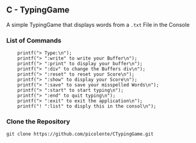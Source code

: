 ## C - TypingGame

A simple TypingGame that displays words from a `.txt` File in the Console

### List of Commands

```
    printf("> Type:\n");
    printf("> ":write" to write your Buffer\n");
    printf("> ":print" to display your buffer\n");
    printf("> ":div" to change the Buffers div\n");
    printf("> ":reset" to reset your Score\n");
    printf("> ":show" to display your Score\n");
    printf("> ":save" to save your misspelled Words\n");
    printf("> ":start" to start typing\n");
    printf("> ":end" to quit typing\n");
    printf("> ":exit" to exit the application\n");
    printf("! ":list" to disply this in the consol\n");
```

### Clone the Repository

```
git clone https://github.com/picolente/CTypingGame.git
```